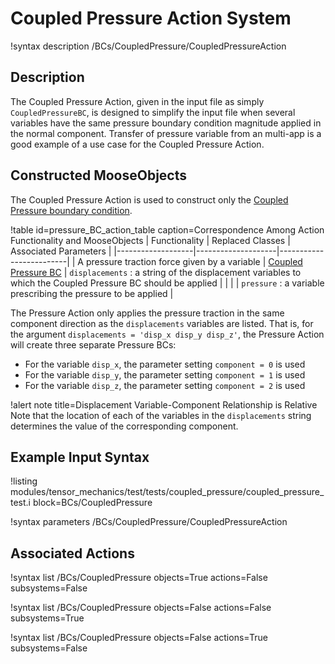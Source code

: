 # Coupled Pressure Action System

!syntax description /BCs/CoupledPressure/CoupledPressureAction

## Description

The Coupled Pressure Action, given in the input file as simply `CoupledPressureBC`, is designed to simplify the input file when several variables have the same pressure boundary condition magnitude applied in the normal component.
Transfer of pressure variable from an multi-app is a good example of a use case for the Coupled Pressure Action.

## Constructed MooseObjects

The Coupled Pressure Action is used to construct only the [Coupled Pressure boundary condition](/BCs/CoupledPressureBC.md).

!table id=pressure_BC_action_table caption=Correspondence Among Action Functionality and MooseObjects
| Functionality     | Replaced Classes   | Associated Parameters   |
|-------------------|--------------------|-------------------------|
| A pressure traction force given by a variable | [Coupled Pressure BC](/BCs/CoupledPressureBC.md) | `displacements` : a string of the displacement variables to which the Coupled Pressure BC should be applied |
|  |  | `pressure` : a variable prescribing the pressure to be applied |

The Pressure Action only applies the pressure traction in the same component direction as the `displacements` variables are listed.
That is, for the argument `displacements = 'disp_x disp_y disp_z'`, the Pressure Action will create three separate Pressure BCs:

- For the variable `disp_x`, the parameter setting `component = 0` is used
- For the variable `disp_y`, the parameter setting `component = 1` is used
- For the variable `disp_z`, the parameter setting `component = 2` is used

!alert note title=Displacement Variable-Component Relationship is Relative
Note that the location of each of the variables in the `displacements` string determines the value of the corresponding component.

## Example Input Syntax

!listing modules/tensor_mechanics/test/tests/coupled_pressure/coupled_pressure_test.i block=BCs/CoupledPressure

!syntax parameters /BCs/CoupledPressure/CoupledPressureAction

## Associated Actions

!syntax list /BCs/CoupledPressure objects=True actions=False subsystems=False

!syntax list /BCs/CoupledPressure objects=False actions=False subsystems=True

!syntax list /BCs/CoupledPressure objects=False actions=True subsystems=False
